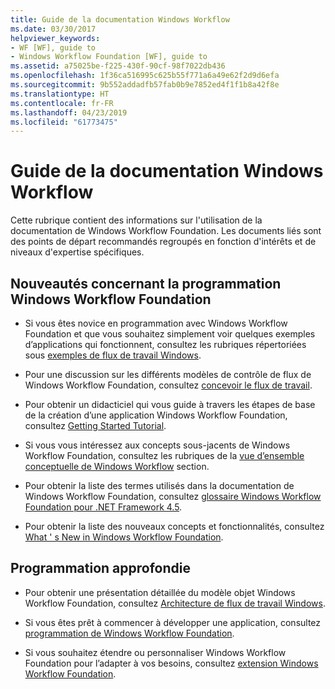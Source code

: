 ```yaml
---
title: Guide de la documentation Windows Workflow
ms.date: 03/30/2017
helpviewer_keywords:
- WF [WF], guide to
- Windows Workflow Foundation [WF], guide to
ms.assetid: a75025be-f225-430f-90cf-98f7022db436
ms.openlocfilehash: 1f36ca516995c625b55f771a6a49e62f2d9d6efa
ms.sourcegitcommit: 9b552addadfb57fab0b9e7852ed4f1f1b8a42f8e
ms.translationtype: HT
ms.contentlocale: fr-FR
ms.lasthandoff: 04/23/2019
ms.locfileid: "61773475"
---
```

# <a name="guide-to-the-windows-workflow-documentation"></a>Guide de la documentation Windows Workflow
Cette rubrique contient des informations sur l'utilisation de la documentation de Windows Workflow Foundation. Les documents liés sont des points de départ recommandés regroupés en fonction d'intérêts et de niveaux d'expertise spécifiques.  
  
## <a name="new-to-windows-workflow-foundation-programming"></a>Nouveautés concernant la programmation Windows Workflow Foundation  
  
- Si vous êtes novice en programmation avec Windows Workflow Foundation et que vous souhaitez simplement voir quelques exemples d’applications qui fonctionnent, consultez les rubriques répertoriées sous [exemples de flux de travail Windows](./samples/index.md).  
  
- Pour une discussion sur les différents modèles de contrôle de flux de Windows Workflow Foundation, consultez [concevoir le flux de travail](designing-workflows.md).  
  
- Pour obtenir un didacticiel qui vous guide à travers les étapes de base de la création d’une application Windows Workflow Foundation, consultez [Getting Started Tutorial](getting-started-tutorial.md).  
  
- Si vous vous intéressez aux concepts sous-jacents de Windows Workflow Foundation, consultez les rubriques de la [vue d’ensemble conceptuelle de Windows Workflow](conceptual-overview.md) section.  
  
- Pour obtenir la liste des termes utilisés dans la documentation de Windows Workflow Foundation, consultez [glossaire Windows Workflow Foundation pour .NET Framework 4.5](glossary.md).  
  
- Pour obtenir la liste des nouveaux concepts et fonctionnalités, consultez [What ' s New in Windows Workflow Foundation](whats-new.md).  
  
## <a name="programming-in-depth"></a>Programmation approfondie  
  
- Pour obtenir une présentation détaillée du modèle objet Windows Workflow Foundation, consultez [Architecture de flux de travail Windows](architecture.md).  
  
- Si vous êtes prêt à commencer à développer une application, consultez [programmation de Windows Workflow Foundation](programming.md).  
  
- Si vous souhaitez étendre ou personnaliser Windows Workflow Foundation pour l’adapter à vos besoins, consultez [extension Windows Workflow Foundation](extend.md).
